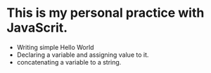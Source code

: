# This is my personal practice with JavaScrit.

* Writing simple Hello World
* Declaring a variable and assigning value to it.
* concatenating a variable to a string.